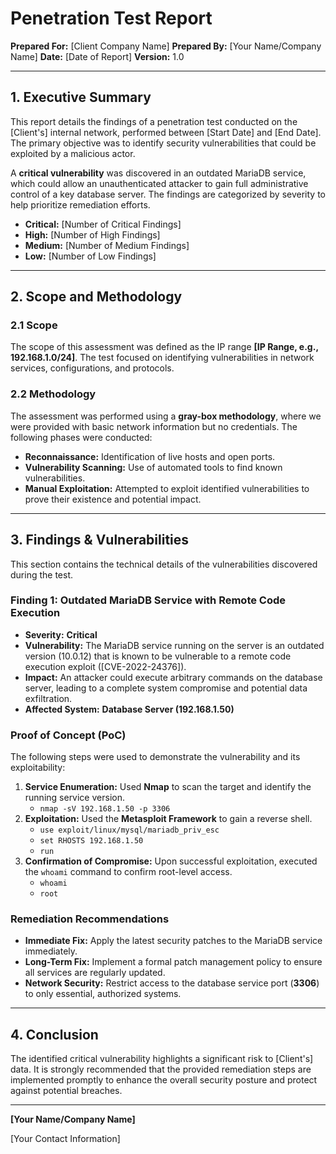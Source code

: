 # Penetration Test Report

**Prepared For:** [Client Company Name]
**Prepared By:** [Your Name/Company Name]
**Date:** [Date of Report]
**Version:** 1.0

---

## **1. Executive Summary**

This report details the findings of a penetration test conducted on the [Client's] internal network, performed between [Start Date] and [End Date]. The primary objective was to identify security vulnerabilities that could be exploited by a malicious actor.

A **critical vulnerability** was discovered in an outdated MariaDB service, which could allow an unauthenticated attacker to gain full administrative control of a key database server. The findings are categorized by severity to help prioritize remediation efforts.

* **Critical:** [Number of Critical Findings]
* **High:** [Number of High Findings]
* **Medium:** [Number of Medium Findings]
* **Low:** [Number of Low Findings]

---

## **2. Scope and Methodology**

### **2.1 Scope**

The scope of this assessment was defined as the IP range **[IP Range, e.g., 192.168.1.0/24]**. The test focused on identifying vulnerabilities in network services, configurations, and protocols.

### **2.2 Methodology**

The assessment was performed using a **gray-box methodology**, where we were provided with basic network information but no credentials. The following phases were conducted:
* **Reconnaissance:** Identification of live hosts and open ports.
* **Vulnerability Scanning:** Use of automated tools to find known vulnerabilities.
* **Manual Exploitation:** Attempted to exploit identified vulnerabilities to prove their existence and potential impact.

---

## **3. Findings & Vulnerabilities**

This section contains the technical details of the vulnerabilities discovered during the test.

### **Finding 1: Outdated MariaDB Service with Remote Code Execution**

* **Severity:** **Critical**
* **Vulnerability:** The MariaDB service running on the server is an outdated version (10.0.12) that is known to be vulnerable to a remote code execution exploit ([CVE-2022-24376]).
* **Impact:** An attacker could execute arbitrary commands on the database server, leading to a complete system compromise and potential data exfiltration.
* **Affected System:** **Database Server (192.168.1.50)**

### **Proof of Concept (PoC)**

The following steps were used to demonstrate the vulnerability and its exploitability:

1.  **Service Enumeration:** Used **Nmap** to scan the target and identify the running service version.
    * `nmap -sV 192.168.1.50 -p 3306`
2.  **Exploitation:** Used the **Metasploit Framework** to gain a reverse shell.
    * `use exploit/linux/mysql/mariadb_priv_esc`
    * `set RHOSTS 192.168.1.50`
    * `run`
3.  **Confirmation of Compromise:** Upon successful exploitation, executed the `whoami` command to confirm root-level access.
    * `whoami`
    * `root`

### **Remediation Recommendations**

* **Immediate Fix:** Apply the latest security patches to the MariaDB service immediately.
* **Long-Term Fix:** Implement a formal patch management policy to ensure all services are regularly updated.
* **Network Security:** Restrict access to the database service port (**3306**) to only essential, authorized systems.

---

## **4. Conclusion**

The identified critical vulnerability highlights a significant risk to [Client's] data. It is strongly recommended that the provided remediation steps are implemented promptly to enhance the overall security posture and protect against potential breaches.

---

**[Your Name/Company Name]**

[Your Contact Information]

